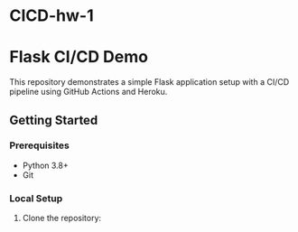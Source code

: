 # CICD-hw-1
# Flask CI/CD Demo

This repository demonstrates a simple Flask application setup with a CI/CD pipeline using GitHub Actions and Heroku.

## Getting Started

### Prerequisites

- Python 3.8+
- Git

### Local Setup

1. Clone the repository:
